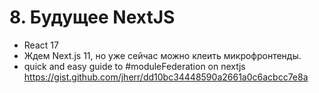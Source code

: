 # 8. Будущее NextJS

- React 17
- Ждем Next.js 11, но уже сейчас можно клеить микрофронтенды.
- quick and easy guide to #moduleFederation on nextjs https://gist.github.com/jherr/dd10bc34448590a2661a0c6acbcc7e8a
